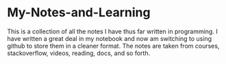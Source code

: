 # My-Notes-and-Learning
This is a collection of all the notes I have thus far written in programming. I have written a great deal in my notebook and now am switching to using github to store them in a cleaner format. The notes are taken from courses, stackoverflow, videos, reading, docs, and so forth.
